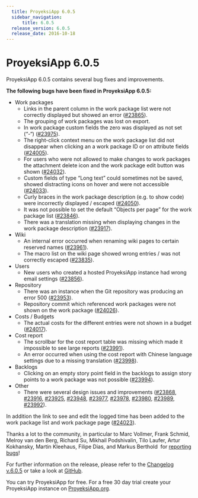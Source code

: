 ```yaml
---
  title: ProyeksiApp 6.0.5
  sidebar_navigation:
      title: 6.0.5
  release_version: 6.0.5
  release_date: 2016-10-18
---
```



# ProyeksiApp 6.0.5

ProyeksiApp 6.0.5 contains several bug fixes and improvements.

**The following bugs have been fixed in ProyeksiApp 6.0.5:**

  - Work packages
      - Links in the parent column in the work package list were not
        correctly displayed but showed an error
        ([\#23865](https://community.openproject.com/work_packages/23865/activity)).
      - The grouping of work packages was lost on export.
      - In work package custom fields the zero was displayed as not set
        (“-“)
        ([\#23975](https://community.openproject.com/work_packages/23975/activity)).
      - The right-click context menu on the work package list did not
        disappear when clicking an a work package ID or on attribute
        fields
        ([\#24005](https://community.openproject.com/work_packages/24005/activity)).
      - For users who were not allowed to make changes to work packages
        the attachment delete icon and the work package edit button was
        shown
        ([\#24032](https://community.openproject.com/work_packages/24032/activity)).
      - Custom fields of type “Long text” could sometimes not be saved,
        showed distracting icons on hover and were not accessible
        ([\#24033](https://community.openproject.com/work_packages/24033/activity)).
      - Curly braces in the work package description (e.g. to show code)
        were incorrectly displayed / escaped
        ([\#24050](https://community.openproject.com/work_packages/24050/activity)).
      - It was not possible to set the default “Objects per page” for
        the work package list
        ([\#23846](https://community.openproject.com/work_packages/23846/activity)).
      - There was a translation missing when displaying changes in the
        work package description
        ([\#23917](https://community.openproject.com/work_packages/23917/activity)).
  - <span class="explanatory-dictionary-highlight" data-definition="explanatory-dictionary-definition-8">Wiki</span>
      - An internal error occurred when renaming wiki pages to certain
        reserved names
        ([\#23961](https://community.openproject.com/work_packages/23961/activity)).
      - The macro list on the wiki page showed wrong entries / was not
        correctly escaped
        ([\#23835](https://community.openproject.com/work_packages/23835/activity)).
  - Users
      - New users who created a hosted ProyeksiApp instance had wrong
        email settings
        ([\#23856](https://community.openproject.com/work_packages/23856/activity)).
  - <span class="explanatory-dictionary-highlight" data-definition="explanatory-dictionary-definition-37">Repository</span>
      - There was an instance when the Git repository was producing an
        error 500
        ([\#23953](https://community.openproject.com/work_packages/23953/activity)).
      - <span class="explanatory-dictionary-highlight" data-definition="explanatory-dictionary-definition-37">Repository</span>
        commit which referenced work packages were not shown on the work
        package
        ([\#24026](https://community.openproject.com/work_packages/24026/activity)).
  - Costs / Budgets
      - The actual costs for the different entries were not shown in a
        budget
        ([\#24017](https://community.openproject.com/work_packages/24017/activity)).
  - Cost report
      - The scrollbar for the cost report table was missing which made
        it impossible to see large reports
        ([\#23991](https://community.openproject.com/work_packages/23991/activity)).
      - An error occurred when using the cost report with Chinese
        language settings due to a missing translation
        ([\#23998](https://community.openproject.com/work_packages/23998/activity)).
  - <span class="explanatory-dictionary-highlight" data-definition="explanatory-dictionary-definition-92">Backlogs</span>
      - Clicking on an empty story point field in the backlogs to assign
        story points to a work package was not possible
        ([\#23994](https://community.openproject.com/work_packages/23994/activity)).
  - Other
      - There were several design issues and improvements
        ([\#23868](https://community.openproject.com/work_packages/23868/activity),
        [\#23916](https://community.openproject.com/work_packages/23916/activity),
        [\#23925](https://community.openproject.com/work_packages/23925/activity),
        [\#23948](https://community.openproject.com/work_packages/23948/activity),
        [\#23977](https://community.openproject.com/work_packages/23977/activity),
        [\#23978](https://community.openproject.com/work_packages/23978/activity),
        [\#23980](https://community.openproject.com/work_packages/23980/activity),
        [\#23989](https://community.openproject.com/work_packages/23989/activity),
        [\#23992](https://community.openproject.com/work_packages/23992/activity)).

In addition the link to see and edit the logged time has been added to
the work package list and work package page
([\#24023](https://community.openproject.com/work_packages/24023/activity)).

Thanks a lot to the community, in particular to Marc Vollmer, Frank
Schmid, Melroy van den Berg, Richard Su, Mikhail Podshivalin, Tilo
Laufer, Artur Kokhansky, Martin Kleehaus, Filipe Dias, and Markus
Berthold  for [reporting
bugs](../../development/report-a-bug/)\!

For further information on the release, please refer to the [Changelog
v.6.0.5](https://community.openproject.com/versions/817) or take a look
at [GitHub](https://github.com/opf/openproject/tree/v6.0.5).

You can try ProyeksiApp for free. For a free 30 day trial create your
ProyeksiApp instance on [ProyeksiApp.org](https://openproject.org/).


